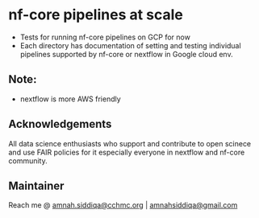 # nf-core pipelines at scale 

- Tests for running nf-core pipelines on GCP for now 
- Each directory has documentation of setting and testing  individual pipelines supported by nf-core or nextflow in Google cloud env. 


## Note:

- nextflow is more AWS friendly


## Acknowledgements

All data science enthusiasts who support and contribute to open scinece and use FAIR policies for it especially everyone in nextflow and nf-core community.


## Maintainer 
Reach me @ amnah.siddiqa@cchmc.org | amnahsiddiqa@gmail.com
